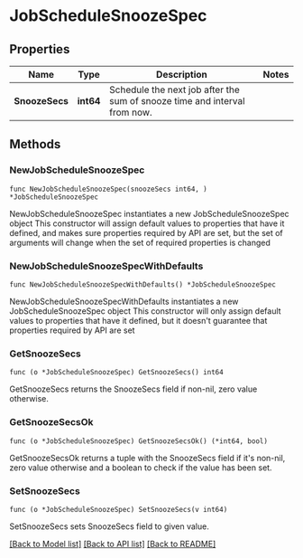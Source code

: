 # JobScheduleSnoozeSpec

## Properties

Name | Type | Description | Notes
------------ | ------------- | ------------- | -------------
**SnoozeSecs** | **int64** | Schedule the next job after the sum of snooze time and interval from now. | 

## Methods

### NewJobScheduleSnoozeSpec

`func NewJobScheduleSnoozeSpec(snoozeSecs int64, ) *JobScheduleSnoozeSpec`

NewJobScheduleSnoozeSpec instantiates a new JobScheduleSnoozeSpec object
This constructor will assign default values to properties that have it defined,
and makes sure properties required by API are set, but the set of arguments
will change when the set of required properties is changed

### NewJobScheduleSnoozeSpecWithDefaults

`func NewJobScheduleSnoozeSpecWithDefaults() *JobScheduleSnoozeSpec`

NewJobScheduleSnoozeSpecWithDefaults instantiates a new JobScheduleSnoozeSpec object
This constructor will only assign default values to properties that have it defined,
but it doesn't guarantee that properties required by API are set

### GetSnoozeSecs

`func (o *JobScheduleSnoozeSpec) GetSnoozeSecs() int64`

GetSnoozeSecs returns the SnoozeSecs field if non-nil, zero value otherwise.

### GetSnoozeSecsOk

`func (o *JobScheduleSnoozeSpec) GetSnoozeSecsOk() (*int64, bool)`

GetSnoozeSecsOk returns a tuple with the SnoozeSecs field if it's non-nil, zero value otherwise
and a boolean to check if the value has been set.

### SetSnoozeSecs

`func (o *JobScheduleSnoozeSpec) SetSnoozeSecs(v int64)`

SetSnoozeSecs sets SnoozeSecs field to given value.



[[Back to Model list]](../README.md#documentation-for-models) [[Back to API list]](../README.md#documentation-for-api-endpoints) [[Back to README]](../README.md)


